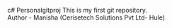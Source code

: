 c# Personalgitproj
This is my first git repository.
<br>
Author - Manisha (Cerisetech Solutions Pvt Ltd- Hule)
